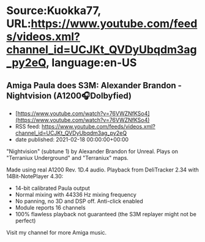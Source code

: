 # Source:Kuokka77, URL:https://www.youtube.com/feeds/videos.xml?channel_id=UCJKt_QVDyUbqdm3ag_py2eQ, language:en-US

## Amiga Paula does S3M: Alexander Brandon - Nightvision (A1200🎧Dolbyfied)
 - [https://www.youtube.com/watch?v=76VWZNfKSo4](https://www.youtube.com/watch?v=76VWZNfKSo4)
 - RSS feed: https://www.youtube.com/feeds/videos.xml?channel_id=UCJKt_QVDyUbqdm3ag_py2eQ
 - date published: 2021-02-18 00:00:00+00:00

"Nightvision" (subtune 1) by Alexander Brandon for Unreal. Plays on "Terraniux Underground" and "Terraniux" maps.

Made using real A1200 Rev. 1D.4 audio. Playback from DeliTracker 2.34 with 14Bit-NotePlayer 4.30:
- 14-bit calibrated Paula output
- Normal mixing with 44336 Hz mixing frequency
- No panning, no 3D and DSP off. Anti-click enabled
- Module reports 16 channels
- 100% flawless playback not guaranteed (the S3M replayer might not be perfect)

Visit my channel for more Amiga music.

